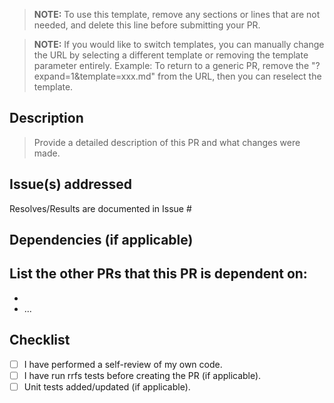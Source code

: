 > **NOTE:** To use this template, remove any sections or lines that are not needed, and delete this line before submitting your PR.

> **NOTE:** If you would like to switch templates, you can manually change the URL by selecting a different template or removing the template parameter entirely. Example: To return to a generic PR, remove the "?expand=1&template=xxx.md" from the URL, then you can reselect the template.

## Description
> Provide a detailed description of this PR and what changes were made.

## Issue(s) addressed
Resolves/Results are documented in Issue #

## Dependencies (if applicable)
List the other PRs that this PR is dependent on:
-
-
- ...

## Checklist
- [ ] I have performed a self-review of my own code.
- [ ] I have run rrfs tests before creating the PR (if applicable).
- [ ] Unit tests added/updated (if applicable).
